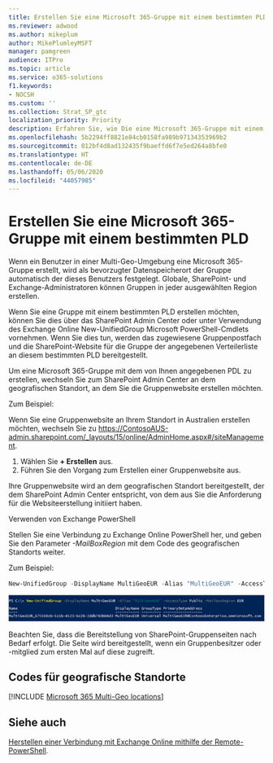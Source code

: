 ```yaml
---
title: Erstellen Sie eine Microsoft 365-Gruppe mit einem bestimmten PLD
ms.reviewer: adwood
ms.author: mikeplum
author: MikePlumleyMSFT
manager: pamgreen
audience: ITPro
ms.topic: article
ms.service: o365-solutions
f1.keywords:
- NOCSH
ms.custom: ''
ms.collection: Strat_SP_gtc
localization_priority: Priority
description: Erfahren Sie, wie Die eine Microsoft 365-Gruppe mit einem bestimmten bevorzugten Datenspeicherort in einer Multi-Geo-Umgebung erstellen.
ms.openlocfilehash: 5b2294ff8821e84cb0158fa989b97134353969b2
ms.sourcegitcommit: 012bf4d8ad132435f9baeffd6f7e5ed264a8bfe0
ms.translationtype: HT
ms.contentlocale: de-DE
ms.lasthandoff: 05/06/2020
ms.locfileid: "44057985"
---
```

# <a name="create-an-microsoft-365-group-with-a-specific-pdl"></a>Erstellen Sie eine Microsoft 365-Gruppe mit einem bestimmten PLD

Wenn ein Benutzer in einer Multi-Geo-Umgebung eine Microsoft 365-Gruppe erstellt, wird als bevorzugter Datenspeicherort der Gruppe automatisch der dieses Benutzers festgelegt. Globale, SharePoint- und Exchange-Administratoren können Gruppen in jeder ausgewählten Region erstellen. 

Wenn Sie eine Gruppe mit einem bestimmten PLD erstellen möchten, können Sie dies über das SharePoint Admin Center oder unter Verwendung des Exchange Online New-UnifiedGroup Microsoft PowerShell-Cmdlets vornehmen. Wenn Sie dies tun, werden das zugewiesene Gruppenpostfach und die SharePoint-Website für die Gruppe der angegebenen Verteilerliste an diesem bestimmten PLD bereitgestellt.

Um eine Microsoft 365-Gruppe mit dem von Ihnen angegebenen PDL zu erstellen, wechseln Sie zum SharePoint Admin Center an dem geografischen Standort, an dem Sie die Gruppenwebsite erstellen möchten.

Zum Beispiel:

Wenn Sie eine Gruppenwebsite an Ihrem Standort in Australien erstellen möchten, wechseln Sie zu https://ContosoAUS-admin.sharepoint.com/_layouts/15/online/AdminHome.aspx#/siteManagement.

1. Wählen Sie **+ Erstellen** aus.
2. Führen Sie den Vorgang zum Erstellen einer Gruppenwebsite aus.

Ihre Gruppenwebsite wird an dem geografischen Standort bereitgestellt, der dem SharePoint Admin Center entspricht, von dem aus Sie die Anforderung für die Websiteerstellung initiiert haben. 

Verwenden von Exchange PowerShell 

Stellen Sie eine Verbindung zu Exchange Online PowerShell her, und geben Sie den Parameter *-MailBoxRegion* mit dem Code des geografischen Standorts weiter.

Zum Beispiel: 

```PowerShell
New-UnifiedGroup -DisplayName MultiGeoEUR -Alias "MultiGeoEUR" -AccessType Public -MailboxRegion EUR 
```

![Screenshot des New-UnifiedGroup PowerShell cmdlet mit Syntax](media/multi-geo-new-group-with-pdl-powershell.png)

Beachten Sie, dass die Bereitstellung von SharePoint-Gruppenseiten nach Bedarf erfolgt. Die Seite wird bereitgestellt, wenn ein Gruppenbesitzer oder -mitglied zum ersten Mal auf diese zugreift.

## <a name="geo-location-codes"></a>Codes für geografische Standorte

[!INCLUDE [Microsoft 365 Multi-Geo locations](includes/office-365-multi-geo-locations.md)]

## <a name="see-also"></a>Siehe auch

[Herstellen einer Verbindung mit Exchange Online mithilfe der Remote-PowerShell](https://docs.microsoft.com/powershell/exchange/exchange-online/connect-to-exchange-online-powershell/connect-to-exchange-online-powershell).
